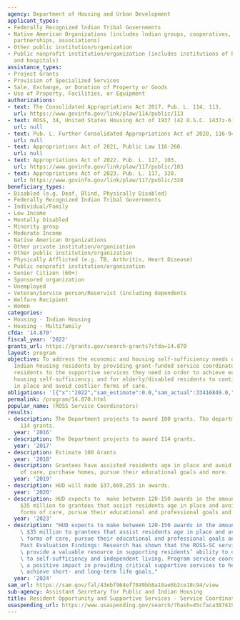 ```yaml
---
agency: Department of Housing and Urban Development
applicant_types:
- Federally Recognized lndian Tribal Governments
- Native American Organizations (includes lndian groups, cooperatives, corporations,
  partnerships, associations)
- Other public institution/organization
- Public nonprofit institution/organization (includes institutions of higher education
  and hospitals)
assistance_types:
- Project Grants
- Provision of Specialized Services
- Sale, Exchange, or Donation of Property or Goods
- Use of Property, Facilities, or Equipment
authorizations:
- text: The Consolidated Appropriations Act 2017. Pub. L. 114, 113.
  url: https://www.govinfo.gov/link/plaw/114/public/113
- text: ROSS, 34, United States Housing Act of 1937 (42 U.S.C. 1437z-6).
  url: null
- text: Pub. L. Further Consolidated Appropriations Act of 2020, 116-94.
  url: null
- text: Appropriations Act of 2021, Public Law 116-260.
  url: null
- text: Appropriations Act of 2022. Pub. L. 117, 103.
  url: https://www.govinfo.gov/link/plaw/117/public/103
- text: Appropriations Act of 2023. Pub. L. 117, 328.
  url: https://www.govinfo.gov/link/plaw/117/public/328
beneficiary_types:
- Disabled (e.g. Deaf, Blind, Physically Disabled)
- Federally Recognized Indian Tribal Governments
- Individual/Family
- Low Income
- Mentally Disabled
- Minority group
- Moderate Income
- Native American Organizations
- Other private institution/organization
- Other public institution/organization
- Physically Afflicted (e.g. TB, Arthritis, Heart Disease)
- Public nonprofit institution/organization
- Senior Citizen (60+)
- Sponsored organization
- Unemployed
- Veteran/Service person/Reservist (including dependents
- Welfare Recipient
- Women
categories:
- Housing - Indian Housing
- Housing - Multifamily
cfda: '14.870'
fiscal_year: '2022'
grants_url: https://grants.gov/search-grants?cfda=14.870
layout: program
objective: To address the economic and housing self-sufficiency needs of public and
  Indian housing residents by providing grant-funded service coordinators who link
  residents to the supportive services they need in order to achieve economic and
  housing self-sufficiency; and for elderly/disabled residents to continue to age/reside
  in place and avoid costlier forms of care.
obligations: '[{"x":"2022","sam_estimate":0.0,"sam_actual":33416849.0,"usa_spending_actual":6822330.06},{"x":"2023","sam_estimate":35000000.0,"sam_actual":0.0,"usa_spending_actual":-3136190.77},{"x":"2024","sam_estimate":35000000.0,"sam_actual":0.0,"usa_spending_actual":403590.0}]'
permalink: /program/14.870.html
popular_name: (ROSS Service Coordinators)
results:
- description: The Department projects to award 100 grants. The department awarded
    114 grants.
  year: '2016'
- description: The Department projects to award 114 grants.
  year: '2017'
- description: Estimate 100 Grants
  year: '2018'
- description: Grantees have assisted residents age in place and avoid costlier forms
    of care, purchase homes, pursue their educational goals and more.
  year: '2019'
- description: HUD will made $37,669,255 in awards.
  year: '2020'
- description: HUD expects to  make between 120-150 awards in the amount of approximately
    $35 million to grantees that assist residents age in place and avoid costlier
    forms of care, pursue their educational and professional goals and more.
  year: '2023'
- description: "HUD expects to make between 120-150 awards in the amount of approximately\
    \ $35 million to grantees that assist residents age in place and avoid costlier\
    \ forms of care, pursue their educational and professional goals and more. \n\n\
    Past Evaluation Findings: Research has shown that the ROSS-SC service coordinators\
    \ provide a valuable resource in supporting residents’ ability to overcome barriers\
    \ to self-sufficiency and independent living. Program service coordinators have\
    \ a positive impact in providing critical supportive services to help residents\
    \ achieve short- and long-term life goals."
  year: '2024'
sam_url: https://sam.gov/fal/43ebf964ef7849bb8a18ae6b2ce18c94/view
sub-agency: Assistant Secretary for Public and Indian Housing
title: Resident Opportunity and Supportive Services - Service Coordinators
usaspending_url: https://www.usaspending.gov/search/?hash=45cfaca387419bfcd7bf2439fb02decb
---
```

